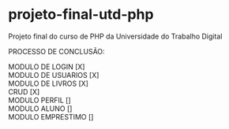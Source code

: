 # projeto-final-utd-php

Projeto final do curso de PHP da Universidade do Trabalho Digital


PROCESSO DE CONCLUSÃO:


MODULO DE LOGIN [X]  <br>
MODULO DE USUARIOS [X] <br>
MODULO DE LIVROS [X] <br>
CRUD [X] <br>
MODULO PERFIL [] <br>
MODULO ALUNO [] <br>
MODULO EMPRESTIMO [] <br>
